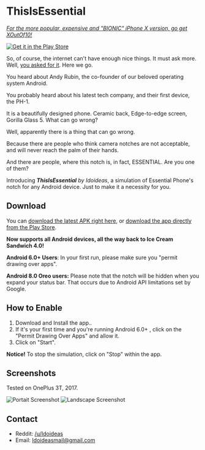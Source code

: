 # ThisIsEssential

[*For the more popular, expensive and "BIONIC" iPhone X version, go get XOutOf10!*](https://github.com/idoideas/XOutOf10)

[![Get it in the Play Store](https://i.imgur.com/GcvRPKp.png)](https://play.google.com/store/apps/details?id=com.idoideas.thisisessential)

So, of course, the internet can't have enough nice things. It must ask more. Well, [you asked for it](http://www.strawpoll.me/13964446/r). Here we go.

You heard about Andy Rubin, the co-founder of our beloved operating system Android.

You probably heard about his latest tech company, and their first device, the PH-1.

It is a beautifully designed phone. Ceramic back, Edge-to-edge screen, Gorilla Glass 5. What can go wrong?

Well, apparently there is a thing that can go wrong.

Because there are people who think camera notches are not acceptable, and will never reach the palm of their hands.

And there are people, where this notch is, in fact, ESSENTIAL. Are you one of them?

Introducing ***ThisIsEssential*** *by Idoideas*, a simulation of Essential Phone's notch for any Android device. Just to make it a necessity for you.

## Download

You can [download the latest APK right here](https://github.com/idoideas/ThisIsEssential/blob/master/ThisIsEssential.apk?raw=true), or [download the app directly from the Play Store](https://play.google.com/store/apps/details?id=com.idoideas.ThisIsEssential).

**Now supports all Android devices, all the way back to Ice Cream Sandwich 4.0!**

**Android 6.0+ Users**: In your first run, please make sure you "permit drawing over apps".

**Android 8.0 Oreo users:** Please note that the notch will be hidden when you expand your status bar. That occurs due to Android API limitations set by Google.

## How to Enable

1. Download and Install the app..
2. If it's your first time and you're running Android 6.0+ , click on the "Permit Drawing Over Apps" and allow it.
3. Click on "Start".

**Notice!** To stop the simulation, click on "Stop" within the app.

## Screenshots

Tested on OnePlus 3T, 2017.

![Portait Screenshot](https://i.imgur.com/Ok470AH.jpg)
![Landscape Screenshot](https://i.imgur.com/1AdXsWj.jpg)

## Contact

* Reddit: [/u/Idoideas](https://www.reddit.com/user/idoideas)
* Email: Idoideasmail@gmail.com
